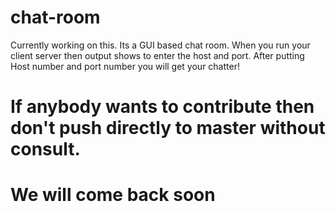 # chat-room
Currently working on this. Its a GUI based chat room. When you run your client server then output shows to enter the host and port. After putting Host number and port number you will get your chatter!
# If anybody wants to contribute then don't push directly to master without consult.
# We will come back soon 

